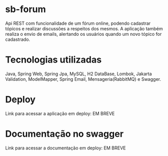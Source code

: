 # sb-forum
Api REST com funcionalidade de um fórum online, podendo cadastrar tópicos e realizar discussões a respeitos dos mesmos. A aplicação também realiza o envio de emails, alertando os usuários quando um novo tópico for cadastrado.
# Tecnologias utilizadas
Java, Spring Web, Spring Jpa, MySQL, H2 DataBase, Lombok, Jakarta Validation, ModelMapper, Spring Email, Mensageria(RabbitMQ) e Swagger.
# Deploy
Link para acessar a aplicação em deploy: EM BREVE
# Documentação no swagger
Link para acessar a documentação em deploy: EM BREVE